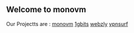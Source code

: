 ## Welcome to monovm
Our Projectts are : 
[monovm](https://monovm.com)
[1gbits](https://1gbits.com)
[webzly](https://webzly.com)
[vpnsurf](https://vpn.surf)




